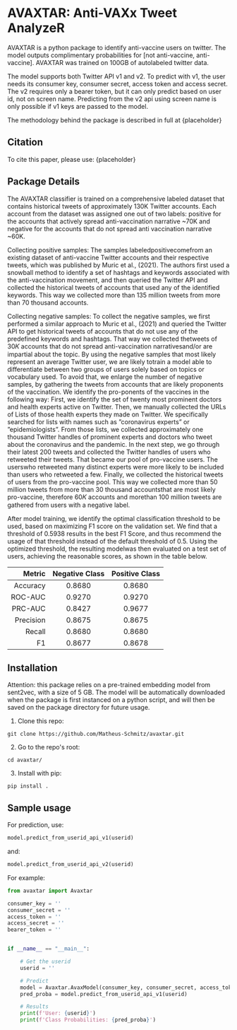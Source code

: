 # AVAXTAR: Anti-VAXx Tweet AnalyzeR

AVAXTAR is a python package to identify anti-vaccine users on twitter. The model outputs complimentary probabilities for [not anti-vaccine, anti-vaccine]. AVAXTAR was trained on 100GB of autolabeled twitter data.

The model supports both Twitter API v1 and v2. To predict with v1, the user needs its consumer key, consumer secret, access token and access secret. The v2 requires only a bearer token, but it can only predict based on user id, not on screen name. Predicting from the v2 api using screen name is only possible if v1 keys are passed to the model. 

The methodology behind the package is described in full at {placeholder}


## Citation

To cite this paper, please use:
{placeholder}


## Package Details

The AVAXTAR classifier is trained on a comprehensive labeled dataset that contains historical tweets of approximately 130K Twitter accounts. Each account from the dataset was assigned one out of two labels: positive for the accounts that actively spread anti-vaccination narrative \~70K and negative for the accounts that do not spread anti vaccination narrative \~60K. 

Collecting positive samples: The samples labeledpositivecomefrom an existing dataset of anti-vaccine Twitter accounts and their respective tweets, which was published by Muric et al., (2021). The authors first used a snowball method to identify a set of hashtags and keywords associated with the anti-vaccination movement, and then queried the Twitter API and collected the historical tweets of accounts that used any of the identified keywords. This way we collected more than 135 million tweets from more than 70 thousand accounts.

Collecting negative samples: To collect the negative samples, we first performed a similar approach to Muric et al., (2021) and queried the Twitter API to get historical tweets of accounts that do not use any of the predefined keywords and hashtags. That way we collected thetweets of 30𝐾 accounts that do not spread anti-vaccination narrativesand/or are impartial about the topic. By using the negative samples that most likely represent an average Twitter user, we are likely totrain a model able to differentiate between two groups of users solely based on topics or vocabulary used. To avoid that, we enlarge the number of negative samples, by gathering the tweets from accounts that are likely proponents of the vaccination. We identify the pro-ponents of the vaccines in the following way: First, we identify the set of twenty most prominent doctors and health experts active on Twitter. Then, we manually collected the URLs of Lists of those health experts they made on Twitter. We specifically searched for lists with names such as ”coronavirus experts” or ”epidemiologists”. From those lists, we collected approximately one thousand Twitter handles of prominent experts and doctors who tweet about the coronavirus and the pandemic. In the next step, we go through their latest 200 tweets and collected the Twitter handles of users who retweeted their tweets. That became our pool of pro-vaccine users. The userswho retweeted many distinct experts were more likely to be included than users who retweeted a few. Finally, we collected the historical tweets of users from the pro-vaccine pool. This way we collected more than 50 million tweets from more than 30 thousand accountsthat are most likely pro-vaccine, therefore 60𝐾 accounts and morethan 100 million tweets are gathered from users with a negative label.

<!-- Generating Training Dataset: For each account that is labeled positive we identify its labeling date as the first date in which the account published a tweet that contained one of the predefined anti-vaccination hashtags defined in Muric et al., (2021). For the negative user group, their labeling date was the date of their most recent tweet. All tweets from the 15 months proir to that date were considered, with samples being created using increasingly 90-day time windows. For each user we construct seven samples using the following time windows measured in days prior to the labeling date: [0-90), [60-150), [120-210), [180-270), [240-330), [300-390), [360-450). Time windows where the user published less than 100 tweets are ignored, to avoid generating high noise samples that could hamper model training. For each time window, all tweets from a given user were merged into a single document. The samples were then fed to a pre-trained Sent2Vec [Pagliardini et al.2018] sentence embedding model, and a 600 dimension feature vector was obtained for each sample. -->

<!-- Training a Classifier: The resulting training dataset with 130𝐾 samples each user embedded as 600-dimensional feature vector wasused to train the feed-forward neural network. After fine tuning the architecture and hyper-parameters, the final neural network consistsof three layers: 1) Fully connected 600-neuron layer, 2) Fully con-nected 300-neuron layer and 3) Fully connected 150-neuron layer. In between layers a 40% dropout rate was applied. We used hyper-bolic tangent activation between the layers and a softmax activationto generate prediction confidences. The batch size was 128, binary cross-entropy is used as loss function, and the optimizer is Adaptive Moment Estimation with Weight Decay (adamw) [Loshchilov andHutter 2019]. -->

After model training, we identify the optimal classification threshold to be used, based on maximizing F1 score on the validation set. We find that a threshold of 0.5938 results in the best F1 Score, and thus recommend the usage of that threshold instead of the default threshold of 0.5. Using the optimized threshold, the resulting modelwas then evaluated on a test set of users, achieving the reasonable scores, as shown in the table below.

| Metric    | Negative Class | Positive Class 	|
| ---:      |    :----:      |        :---:   	|
| Accuracy  | 0.8680 		 | 0.8680   		|
| ROC-AUC   | 0.9270         | 0.9270      		|
| PRC-AUC   | 0.8427         | 0.9677   		|
| Precision | 0.8675         | 0.8675      		|
| Recall    | 0.8680         | 0.8680   		|
| F1   		| 0.8677         | 0.8678     		|



## Installation

Attention: this package relies on a pre-trained embedding model from sent2vec, with a size of 5 GB. The model will be automatically downloaded when the package is first instanced on a python script, and will then be saved on the package directory for future usage.

1. Clone this repo:
```
git clone https://github.com/Matheus-Schmitz/avaxtar.git
```
2. Go to the repo's root:
```
cd avaxtar/
```
3. Install with pip:
```
pip install .
```


## Sample usage

For prediction, use:
```python
model.predict_from_userid_api_v1(userid)
```
and:
```python
model.predict_from_userid_api_v2(userid)
```

For example:
```python
from avaxtar import Avaxtar

consumer_key = ''
consumer_secret = ''
access_token = ''
access_secret = ''
bearer_token = ''


if __name__ == "__main__":

	# Get the userid
	userid = ''

	# Predict
	model = Avaxtar.AvaxModel(consumer_key, consumer_secret, access_token, access_secret, bearer_token)
	pred_proba = model.predict_from_userid_api_v1(userid)

	# Results
	print(f'User: {userid}')
	print(f'Class Probabilities: {pred_proba}')
```
